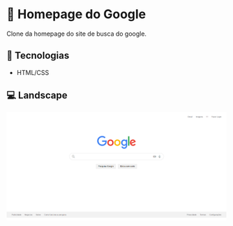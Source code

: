 <h1> 🔎 Homepage do Google </h1>
Clone da homepage do site de busca do google.

<h2> 📝 Tecnologias </h2>
<ul>
    <li>HTML/CSS</li>
</ul>

<h2> 💻 Landscape </h2>
<img src="./assets/img/google_fhd.png" alt="landscape_view"/>
